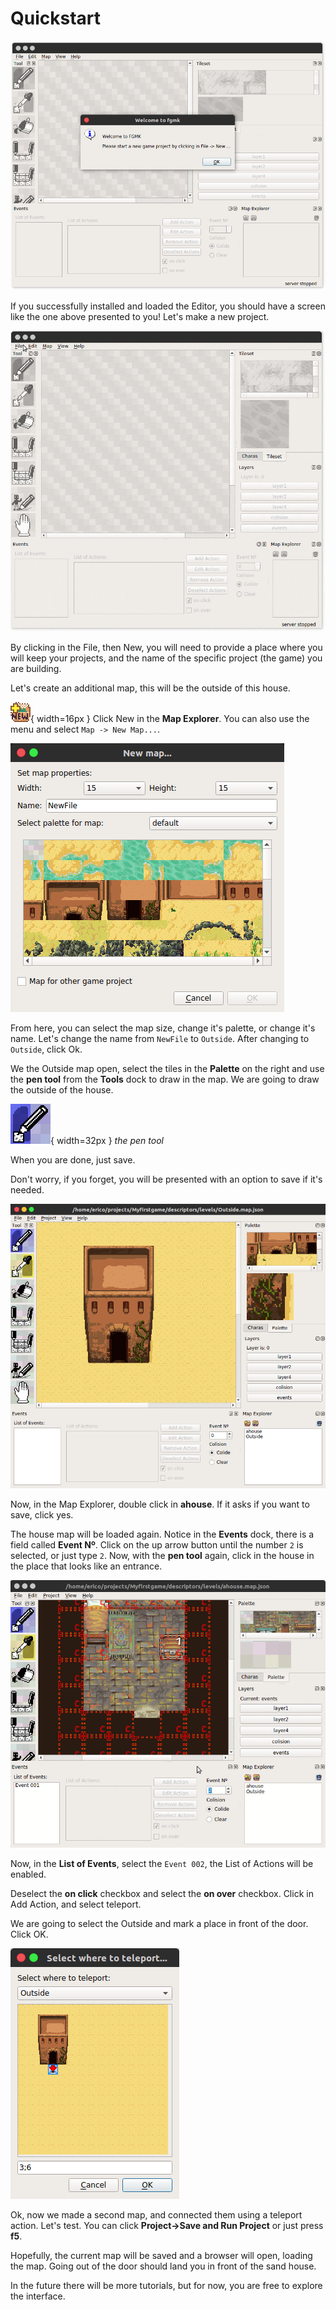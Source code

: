 # Quickstart

![](screenshot/first_time.png)

If you successfully installed and loaded the Editor, you should have a screen
like the one above presented to you! Let's make a new project.

![](screenshot/fgmk_first_project.gif)

By clicking in the File, then New, you will need to provide a place
where you will keep your projects, and the name of the specific project
(the game) you are building.

Let's create an additional map, this will be the outside of this house.

![New](screenshot/map_explorer_new.png){ width=16px } Click New in the
**Map Explorer**.
You can also use the menu and select `Map -> New Map...`.

![](screenshot/new_menu.png)

From here, you can select the map size, change it's palette, or change it's
name. Let's change the name from `NewFile` to `Outside`. After changing to
`Outside`, click Ok.

We the Outside map open, select the tiles in the **Palette** on the right and
use the **pen tool** from the **Tools** dock to draw in the map. We are going to
draw the outside of the house.

![the pen tool](screenshot/selected_pen_tool.png){ width=32px } *the pen tool*

When you are done, just save.

Don't worry, if you forget, you will be presented with an option to save if it's
needed.

![](screenshot/the_outside.png)

Now, in the Map Explorer, double click in **ahouse**. If it asks if you want to save,
click yes.

The house map will be loaded again. Notice in the **Events** dock, there is a
field called **Event Nº**. Click on the up arrow button until the number `2` is
selected, or just type `2`. Now, with the **pen tool** again, click in the house
in the place that looks like an entrance.

![](screenshot/the_entrance.gif)

Now, in the **List of Events**, select the `Event 002`, the List of Actions will
be enabled.

Deselect the **on click** checkbox and select the **on over**
checkbox. Click in Add Action, and select teleport.

We are going to select the Outside and mark a place in front of the door. Click
OK.

![](screenshot/how_to_teleport.png)

Ok, now we made a second map, and connected them using a teleport action. Let's
test. You can click **Project->Save and Run Project** or just press **f5**.

Hopefully, the current map will be saved and a browser will open, loading the
map. Going out of the door should land you in front of the sand house.

In the future there will be more tutorials, but for now, you are free to explore
the interface.
